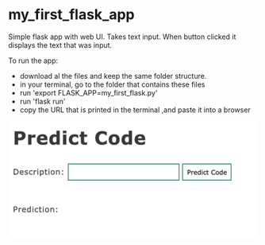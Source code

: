 # my_first_flask_app
Simple flask app with web UI. Takes text input. When button clicked it displays the text that was input.

To run the app:

- download al the files and keep the same folder structure.
- in your terminal, go to the folder that contains these files
- run 'export FLASK_APP=my_first_flask.py'
- run 'flask run'
- copy the URL that is printed in the terminal ,and paste it into a browser

![](first_flask_app_screenshot.png)
